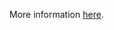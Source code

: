 More information [here](https://docs.prismacloud.io/en/enterprise-edition/policy-reference/azure-policies/azure-general-policies/bc-azr-general-6).
